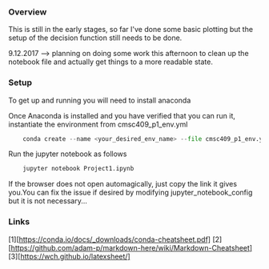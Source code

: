 ### Overview
This is still in the early stages, so far I've done some basic plotting but the setup of the decision function still needs to be done.

9.12.2017 --> planning on doing some work this afternoon to clean up the notebook file and actually get things to a more readable state. 

### Setup
To get up and running you will need to install anaconda

Once Anaconda is installed and you have verified that you can run it, instantiate the environment from cmsc409_p1_env.yml
```python
	conda create --name <your_desired_env_name> --file cmsc409_p1_env.yml
```

Run the jupyter notebook as follows
```python
	jupyter notebook Project1.ipynb
```

If the browser does not open automagically, just copy the link it gives you.You can fix the issue if desired by modifying jupyter\_notebook\_config but it is not necessary...

### Links
[1][https://conda.io/docs/_downloads/conda-cheatsheet.pdf]
[2][https://github.com/adam-p/markdown-here/wiki/Markdown-Cheatsheet]
[3][https://wch.github.io/latexsheet/]

